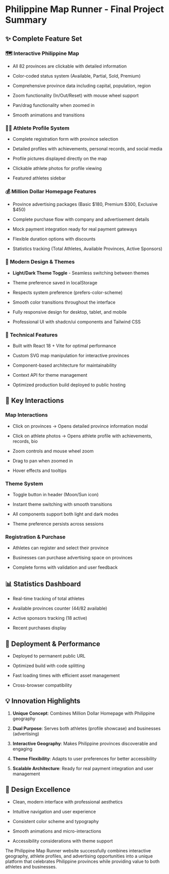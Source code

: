 # Philippine Map Runner - Final Project Summary

[](https://jselmfnq.manus.space)

## ✨ **Complete Feature Set**

### 🗺️ **Interactive Philippine Map**

- All 82 provinces are clickable with detailed information

- Color-coded status system (Available, Partial, Sold, Premium)

- Comprehensive province data including capital, population, region

- Zoom functionality (In/Out/Reset) with mouse wheel support

- Pan/drag functionality when zoomed in

- Smooth animations and transitions

### 🏃‍♂️ **Athlete Profile System**

- Complete registration form with province selection

- Detailed profiles with achievements, personal records, and social media

- Profile pictures displayed directly on the map

- Clickable athlete photos for profile viewing

- Featured athletes sidebar

### 💰 **Million Dollar Homepage Features**

- Province advertising packages (Basic $180, Premium $300, Exclusive $450)

- Complete purchase flow with company and advertisement details

- Mock payment integration ready for real payment gateways

- Flexible duration options with discounts

- Statistics tracking (Total Athletes, Available Provinces, Active Sponsors)

### 🎨 **Modern Design & Themes**

- **Light/Dark Theme Toggle** - Seamless switching between themes

- Theme preference saved in localStorage

- Respects system preference (prefers-color-scheme)

- Smooth color transitions throughout the interface

- Fully responsive design for desktop, tablet, and mobile

- Professional UI with shadcn/ui components and Tailwind CSS

### 🔧 **Technical Features**

- Built with React 18 + Vite for optimal performance

- Custom SVG map manipulation for interactive provinces

- Component-based architecture for maintainability

- Context API for theme management

- Optimized production build deployed to public hosting

## 🎯 **Key Interactions**

### **Map Interactions**

- Click on provinces → Opens detailed province information modal

- Click on athlete photos → Opens athlete profile with achievements, records, bio

- Zoom controls and mouse wheel zoom

- Drag to pan when zoomed in

- Hover effects and tooltips

### **Theme System**

- Toggle button in header (Moon/Sun icon)

- Instant theme switching with smooth transitions

- All components support both light and dark modes

- Theme preference persists across sessions

### **Registration & Purchase**

- Athletes can register and select their province

- Businesses can purchase advertising space on provinces

- Complete forms with validation and user feedback

## 📊 **Statistics Dashboard**

- Real-time tracking of total athletes

- Available provinces counter (44/82 available)

- Active sponsors tracking (18 active)

- Recent purchases display

## 🚀 **Deployment & Performance**

- Deployed to permanent public URL

- Optimized build with code splitting

- Fast loading times with efficient asset management

- Cross-browser compatibility

## 💡 **Innovation Highlights**

1. **Unique Concept**: Combines Million Dollar Homepage with Philippine geography

1. **Dual Purpose**: Serves both athletes (profile showcase) and businesses (advertising)

1. **Interactive Geography**: Makes Philippine provinces discoverable and engaging

1. **Theme Flexibility**: Adapts to user preferences for better accessibility

1. **Scalable Architecture**: Ready for real payment integration and user management

## 🎨 **Design Excellence**

- Clean, modern interface with professional aesthetics

- Intuitive navigation and user experience

- Consistent color scheme and typography

- Smooth animations and micro-interactions

- Accessibility considerations with theme support

The Philippine Map Runner website successfully combines interactive geography, athlete profiles, and advertising opportunities into a unique platform that celebrates Philippine provinces while providing value to both athletes and businesses.


